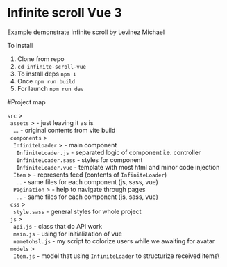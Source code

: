 # Infinite scroll Vue 3

Example demonstrate infinite scroll by Levinez Michael

To install

1. Clone from repo
2. `cd infinite-scroll-vue`
3. To install deps `npm i`
4. Once `npm run build`
5. For launch `npm run dev`

#Project map

`src` >\
&ensp;`assets` > - just leaving it as is\
&emsp;... - original contents from vite build\
&ensp;`components` >\
&emsp;`InfiniteLoader` > - main component\
&emsp;&ensp;`InfiniteLoader.js` - separated logic of component i.e. controller\
&emsp;&ensp;`InfiniteLoader.sass` - styles for component\
&emsp;&ensp;`InfiniteLoader.vue` - template with most html and minor code injection\
&emsp;`Item` > - represents feed (contents of `InfiniteLoader`)\
&emsp;&ensp;... - same files for each component (js, sass, vue)\
&emsp;`Pagination` > - help to navigate through pages\
&emsp;&ensp;... - same files for each component (js, sass, vue)\
&ensp;`css` >\
&emsp;`style.sass` - general styles for whole project\
&ensp;`js` >\
&emsp;`api.js` - class that do API work\
&emsp;`main.js` - using for initialization of vue\
&emsp;`nametohsl.js` - my script to colorize users while we awaiting for avatar\
&ensp;`models` >\
&emsp;`Item.js` - model that using `InfiniteLoader` to structurize received items\